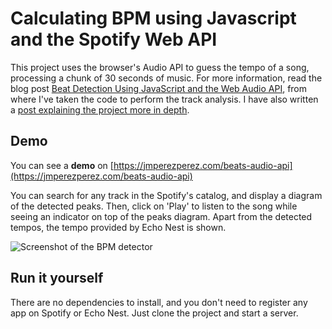 Calculating BPM using Javascript and the Spotify Web API
========================================================

This project uses the browser's Audio API to guess the tempo of a song, processing a chunk of 30 seconds of music. For more information, read the blog post [Beat Detection Using JavaScript and the Web Audio API](http://joesul.li/van/beat-detection-using-web-audio/), from where I've taken the code to perform the track analysis. I have also written a [post explaining the project more in depth](https://jmperezperez.com/bpm-detection-javascript/).

## Demo

You can see a **demo** on [https://jmperezperez.com/beats-audio-api](https://jmperezperez.com/beats-audio-api)

You can search for any track in the Spotify's catalog, and display a diagram of the detected peaks. Then, click on 'Play' to listen to the song while seeing an indicator on top of the peaks diagram. Apart from the detected tempos, the tempo provided by Echo Nest is shown.

<img align="center" src="https://jmperezperez.com/assets/images/posts/bpm-detection-example.png" alt="Screenshot of the BPM detector">

## Run it yourself

There are no dependencies to install, and you don't need to register any app on Spotify or Echo Nest. Just clone the project and start a server.

